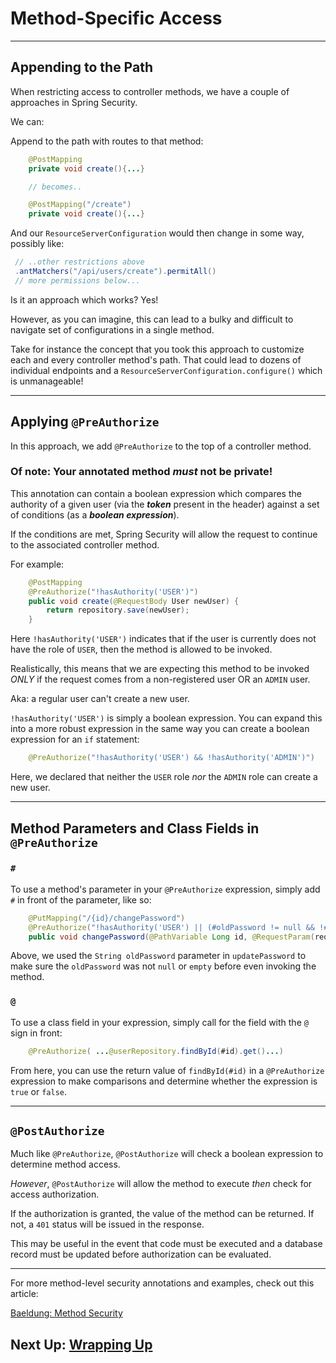 # Method-Specific Access

---

## Appending to the Path

When restricting access to controller methods, we have a couple of approaches in Spring Security.

We can:

Append to the path with routes to that method:

```JAVA
    @PostMapping
    private void create(){...}

    // becomes..

    @PostMapping("/create")
    private void create(){...}
```

And our `ResourceServerConfiguration` would then change in some way, possibly like:

```JAVA
 // ..other restrictions above
 .antMatchers("/api/users/create").permitAll()
 // more permissions below...
```


Is it an approach which works? Yes!

However, as you can imagine, this can lead to a bulky 
and difficult to navigate set of configurations in a single method.

Take for instance the concept that you took this approach to customize each and every controller method's path. 
That could lead to dozens of individual endpoints and a `ResourceServerConfiguration.configure()` which is unmanageable!

---

## Applying `@PreAuthorize`

In this approach, we add `@PreAuthorize` to the top of a controller method.

### Of note: Your annotated method *must* not be private!

This annotation can contain a boolean expression which compares the authority of a given user (via the ***token*** present in the header)
against a set of conditions (as a ***boolean expression***). 

If the conditions are met, Spring Security will allow the request to continue to the associated controller method.

For example:

```JAVA
    @PostMapping
    @PreAuthorize("!hasAuthority('USER')")
    public void create(@RequestBody User newUser) {
        return repository.save(newUser);
    }
```

Here `!hasAuthority('USER')` indicates that if the user is currently does not have the role of `USER`, then the method is allowed to be invoked.

Realistically, this means that we are expecting this method to be invoked *ONLY* if the request comes from a non-registered user OR an `ADMIN` user.

Aka: a regular user can't create a new user.

`!hasAuthority('USER')` is simply a boolean expression. You can expand this into a more robust expression 
in the same way you can create a boolean expression for an `if` statement:

```JAVA
    @PreAuthorize("!hasAuthority('USER') && !hasAuthority('ADMIN')")
```

Here, we declared that neither the `USER` role *nor* the `ADMIN` role can create a new user.

---
## Method Parameters and Class Fields in `@PreAuthorize`

### `#`

To use a method's parameter in your `@PreAuthorize` expression, simply add `#` in front of the parameter, like so:

```JAVA
    @PutMapping("/{id}/changePassword")
    @PreAuthorize("!hasAuthority('USER') || (#oldPassword != null && !#oldPassword.isEmpty())")
    public void changePassword(@PathVariable Long id, @RequestParam(required = false) String oldPassword, @RequestParam String newPassword) {
```

Above, we used the `String oldPassword` parameter in `updatePassword` to make sure the `oldPassword` was not `null` or `empty` before even invoking the method.


### `@`

To use a class field in your expression, simply call for the field with the `@` sign in front:

```JAVA
    @PreAuthorize( ...@userRepository.findById(#id).get()...)
```

From here, you can use the return value of `findById(#id)` in a `@PreAuthorize` expression to make comparisons and determine whether the expression is `true` or `false`.

---

## `@PostAuthorize`

Much like `@PreAuthorize`, `@PostAuthorize` will check a boolean expression 
to determine method access.

*However*, `@PostAuthorize` will allow the method to execute 
*then* check for access authorization.

If the authorization is granted, the value of the method can be returned. 
If not, a `401` status will be issued in the response.

This may be useful in the event that code must be executed 
and a database record must be updated before authorization can be evaluated.


---

For more method-level security annotations and examples, check out this article:

[Baeldung: Method Security](https://www.baeldung.com/spring-security-method-security)


## Next Up: [Wrapping Up](23-wrapping-up.md)
